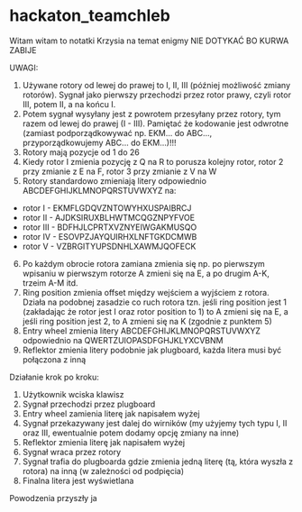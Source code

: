 # hackaton_teamchleb

Witam witam to notatki Krzysia na temat enigmy NIE DOTYKAĆ BO KURWA ZABIJE

UWAGI:
1. Używane rotory od lewej do prawej to I, II, III (później możliwość zmiany rotorów). Sygnał jako pierwszy przechodzi przez rotor prawy, czyli rotor III, potem II, a na końcu I.
2. Potem sygnał wysyłany jest z powrotem przesyłany przez rotory, tym razem od lewej do prawej (I - III). Pamiętać że kodowanie jest odwrotne (zamiast podporządkowywać np. EKM... do ABC..., przyporządkowujemy ABC... do EKM...)!!!
3. Rotory mają pozycje od 1 do 26
4. Kiedy rotor I zmienia pozycję z Q na R to porusza kolejny rotor, rotor 2 przy zmianie z E na F, rotor 3 przy zmianie z V na W
5. Rotory standardowo zmieniają litery odpowiednio ABCDEFGHIJKLMNOPQRSTUVWXYZ na:
- rotor I - EKMFLGDQVZNTOWYHXUSPAIBRCJ
- rotor II - AJDKSIRUXBLHWTMCQGZNPYFVOE
- rotor III - BDFHJLCPRTXVZNYEIWGAKMUSQO
- rotor IV - ESOVPZJAYQUIRHXLNFTGKDCMWB
- rotor V - VZBRGITYUPSDNHLXAWMJQOFECK
6. Po każdym obrocie rotora zamiana zmienia się np. po pierwszym wpisaniu w pierwszym rotorze A zmieni się na E, a po drugim A-K, trzeim A-M itd.
7. Ring position zmienia offset między wejściem a wyjściem z rotora. Działa na podobnej zasadzie co ruch rotora tzn. jeśli ring position jest 1 (zakładając że rotor jest I oraz rotor position to 1) to A zmieni się na E, a jeśli ring position jest 2, to A zmieni się na K (zgodnie z punktem 5)
8. Entry wheel zmienia litery ABCDEFGHIJKLMNOPQRSTUVWXYZ odpowiednio na QWERTZUIOPASDFGHJKLYXCVBNM
9. Reflektor zmienia litery podobnie jak plugboard, każda litera musi być połączona z inną

Działanie krok po kroku:
1. Użytkownik wciska klawisz
2. Sygnał przechodzi przez plugboard
3. Entry wheel zamienia literę jak napisałem wyżej
4. Sygnał przekazywany jest dalej do wirników (my użyjemy tych typu I, II oraz III, ewentualnie potem dodamy opcję zmiany na inne) 
5. Reflektor zmienia literę jak napisałem wyżej
6. Sygnał wraca przez rotory
7. Sygnał trafia do plugboarda gdzie zmienia jedną literę (tą, która wyszła z rotora) na inną (w zależności od podpięcia)
8. Finalna litera jest wyświetlana

Powodzenia przyszły ja
